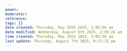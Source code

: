 ```yaml
---
power: 
moderator:
reference:
tags: []
date created: Thursday, May 29th 2025, 2:05:56 am
date modified: Wednesday, August 6th 2025, 2:05:24 am
time created: Thursday, May 29th 2025, 2:05:56 am
last update: Thursday, August 7th 2025, 9:27:15 pm
---
```

